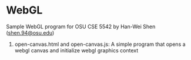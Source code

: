 # WebGL
Sample WebGL program for OSU CSE 5542 
by Han-Wei Shen (shen.94@osu.edu) 

1. open-canvas.html and open-canvas.js:  A simple program that opens a webgl canvas and initialize webgl graphics context 
